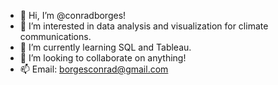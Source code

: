- 👋 Hi, I’m @conradborges!
- 👀 I’m interested in data analysis and visualization for climate communications.
- 🌱 I’m currently learning SQL and Tableau.
- 💞️ I’m looking to collaborate on anything! 
- 📫 Email: borgesconrad@gmail.com

<!---
conradborges/conradborges is a ✨ special ✨ repository because its `README.md` (this file) appears on your GitHub profile.
You can click the Preview link to take a look at your changes.
--->
